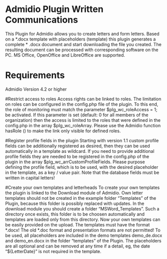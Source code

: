# Admidio Plugin Written Communications
This Plugin for Admidio allows you to create letters and form letters. Based on a *.docx template with placeholders (template) this plugin generates a complete * .docx document and start downloading the file you created. The resulting document can be processed with corresponding software on the PC. MS Office, OpenOffice and LibreOffice are supported.

# Requirements
Admidio Version 4.2 or higher

#Restrict access to roles
Access rights can be linked to roles. The limitation on roles can be configured in the config.php file of the plugin. To this end, the role of monitoring must match the parameter $plg_wc_roleAccess = 1; be activated. If this parameter is set (default: 0 for all members of the organization) then the access is limited to the roles that were defined in the config.php in the array $plg_wc_roleArray. Please use the Admidio function hasRole () to make the link only visible for defined roles.

#Register profile fields in the plugin
Starting with version 1.1 custom profile fields can be additionally registered as desired, then they can be used automatically in a template as wildcard. If you need to provide additional profile fields they are needed to be registered in the config.php of the plugin in the array $plg_wc_arrCustomProfileFields. Please purpose defining the profile field, which is to be used, with the desired placeholder in the template, as a key / value pair. Note that the database fields must be written in capital letters!

#Create your own templates and letterheads
To create your own templates the plugin is linked to the Download module of Admidio. Own letter templates should not be created in the example folder “Templates” of the Plugin, because this folder is possibly replaced with updates. In the download module you should create a folder “MSWord_Templates”. Such a directory once exists, this folder is to be choosen automatically and templates are loaded only from this directory. Now your own templates can be easily provided on the upload. The templates must have the format *.docx!
The old *.doc format and presentation formats are not permitted!
To be used, all placeholders are included in the demo templates demo_de.docx and demo_en.docx in the folder “templates” of the Plugin. The placeholders are all optional and can be removed at any time if a detail, eg, the date “${LetterDate}” is not required in the template.
